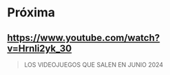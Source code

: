 # Próxima

## https://www.youtube.com/watch?v=Hrnli2yk_30

> LOS VIDEOJUEGOS QUE SALEN EN JUNIO 2024 
